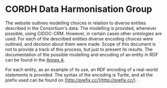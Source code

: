 # CORDH Data Harmonisation Group  


The website outlines modelling choices in relation to diverse entities described in the Consortium's data. The modelling is provided, whenever possible, using CIDOC-CRM. However, in certain cases other ontologies are used. 
For each of the described entities diverse encoding choices were outlined, and decision about them were made. Scope of this document is not to provide a track of this process, but just to present its results. The documentation of the possible modelling and encoding of an entity in RDF can be found in the [Annex A](#).

For each entity, as an example of its use, an RDF encoding of a real-world statements is provided. The syntax of the encoding is Turtle, and all the prefix used can be found on [http://prefix.cc/](http://prefix.cc/) .

